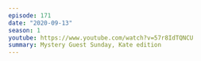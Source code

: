 ```yaml
---
episode: 171
date: "2020-09-13"
season: 1
youtube: https://www.youtube.com/watch?v=57r8IdTQNCU
summary: Mystery Guest Sunday, Kate edition
---
```

